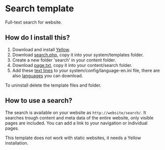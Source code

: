 Search template
===============
Full-text search for website.

How do I install this?
----------------------
1. Download and install [Yellow](https://github.com/markseu/yellowcms/).  
2. Download [search.php](search.php?raw=true), copy it into your system/templates folder.  
3. Create a new folder 'search' in your content folder.
4. Download [page.txt](page.txt?raw=true), copy it into your content/search folder.
5. Add these [text lines](searchtext.ini?raw=true) to your system/config/language-en.ini file, there are also [languages](https://github.com/markseu/yellowcms-extensions/tree/master/languages) you can download.

To uninstall delete the template files and folder.

How to use a search?
--------------------
The search is available on your website as `http://website/search/`. It searches trough content and meta data of the entire website, only visible pages are included. You can add a link to your navigation or individual pages.

This template does not work with static websites, it needs a Yellow installation.